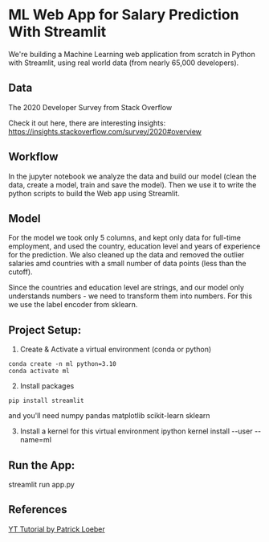 # ML Web App for Salary Prediction With Streamlit

We're building a Machine Learning web application from scratch in Python with Streamlit, using real world data (from nearly 65,000 developers). 

## Data
The 2020 Developer Survey from Stack Overflow

Check it out here, there are interesting insights:
https://insights.stackoverflow.com/survey/2020#overview

## Workflow
In the jupyter notebook we analyze the data and build our model (clean the data, create a model, train and save the model). Then we use it to write the python scripts to build the Web app using Streamlit.

## Model
For the model we took only 5 columns, and kept only data for full-time employment, and used the country, education level and years of experience for the prediction. We also cleaned up the data and removed the outlier salaries amd countries with a small number of data points (less than the cutoff). 

Since the countries and education level are strings, and our model only understands numbers - we need to transform them into numbers. For this we use the label encoder from sklearn.

## Project Setup: 
1. Create & Activate a virtual environment (conda or python)
```
conda create -n ml python=3.10
conda activate ml
```

2. Install packages

```
pip install streamlit
```

and you'll need 
numpy pandas matplotlib scikit-learn sklearn

3. Install a kernel for this virtual environment
 ipython kernel install --user --name=ml

## Run the App: 
streamlit run app.py

## References
[YT Tutorial by Patrick Loeber](https://youtu.be/xl0N7tHiwlw)
